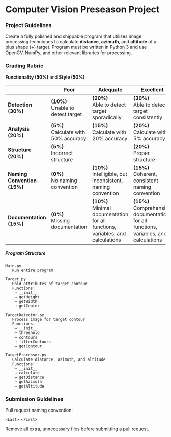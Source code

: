 # Computer Vision Preseason Project
### Project Guidelines
Create a fully polished and shippable program that utilizes image processing techniques to calculate **distance**, **azimuth**, and **altitude** of a plus shape (+) target. Program must be written in Python 3 and use OpenCV, NumPy, and other relevant libraries for processing.

### Grading Rubric
**Functionality (50%)** and **Style (50%)**

| |Poor|Adequate|Excellent|
|-|-|-|-|
|**Detection<br>(30%)**        |**(10%)**<br>Unable to detect target|**(20%)**<br>Able to detect target sporadically|**(30%)**<br>Able to detect target consistently|
|**Analysis<br>(20%)**         |**(5%)**<br>Calculate with 50% accuracy|**(15%)**<br>Calculate with 20% accuracy|**(20%)**<br>Calculate with 5% accuracy|
|**Structure<br>(20%)**        |**(5%)**<br>Incorrect structure| |**(20%)**<br>Proper structure|
|**Naming Convention<br>(15%)**|**(0%)**<br>No naming convention|**(10%)**<br>Intelligible, but inconsistent, naming convention|**(15%)**<br>Coherent, consistent naming convention|
|**Documentation<br>(15%)**    |**(0%)**<br>Missing documentation|**(10%)**<br>Minimal documentation for all functions, variables, and calculations|**(15%)**<br>Comprehensive documentation for all functions, variables, and calculations|

##### Program Structure
```
Main.py
   Run entire program

Target.py
   Hold attributes of target contour
   Functions:
    → __init__
    → getHeight
    → getWidth
    → getCenter

TargetDetector.py
   Process image for target contour
   Functions:
    → __init__
    → threshold
    → contours
    → filterContours
    → getContour

TargetProcessor.py
   Calculate distance, azimuth, and altitude
   Functions:
    → __init__
    → calculate
    → getDistance
    → getAzimuth
    → getAltitude
```

### Submission Guidelines
Pull request naming convention:
```
<Last>.<First>
```
Remove all extra, unnecessary files before submitting a pull request.
